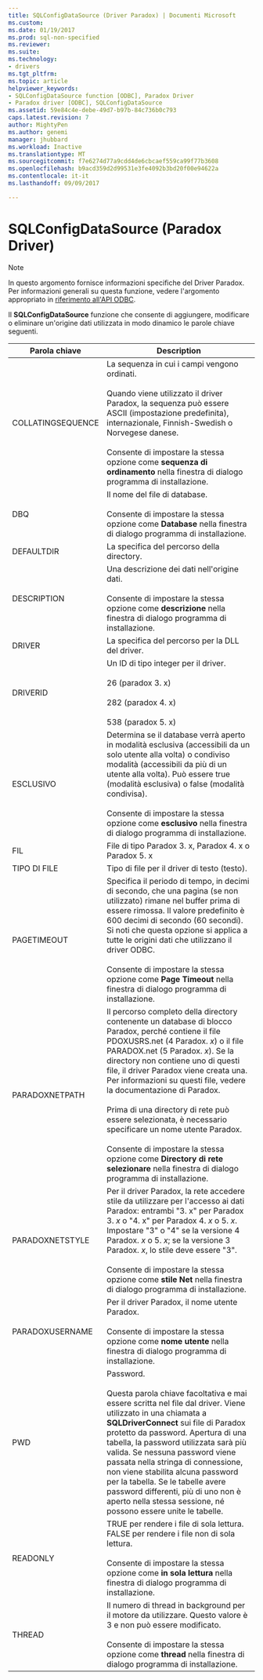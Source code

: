 ```yaml
---
title: SQLConfigDataSource (Driver Paradox) | Documenti Microsoft
ms.custom: 
ms.date: 01/19/2017
ms.prod: sql-non-specified
ms.reviewer: 
ms.suite: 
ms.technology:
- drivers
ms.tgt_pltfrm: 
ms.topic: article
helpviewer_keywords:
- SQLConfigDataSource function [ODBC], Paradox Driver
- Paradox driver [ODBC], SQLConfigDataSource
ms.assetid: 59e84c4e-debe-49d7-b97b-84c736b0c793
caps.latest.revision: 7
author: MightyPen
ms.author: genemi
manager: jhubbard
ms.workload: Inactive
ms.translationtype: MT
ms.sourcegitcommit: f7e6274d77a9cdd4de6cbcaef559ca99f77b3608
ms.openlocfilehash: b9acd359d2d99531e3fe4092b3bd20f00e94622a
ms.contentlocale: it-it
ms.lasthandoff: 09/09/2017

---
```

# <a name="sqlconfigdatasource-paradox-driver"></a>SQLConfigDataSource (Paradox Driver)
> [!NOTE]  
>  In questo argomento fornisce informazioni specifiche del Driver Paradox. Per informazioni generali su questa funzione, vedere l'argomento appropriato in [riferimento all'API ODBC](../../odbc/reference/syntax/odbc-api-reference.md).  
  
 Il **SQLConfigDataSource** funzione che consente di aggiungere, modificare o eliminare un'origine dati utilizzata in modo dinamico le parole chiave seguenti.  
  
|Parola chiave|Description|  
|-------------|-----------------|  
|COLLATINGSEQUENCE|La sequenza in cui i campi vengono ordinati.<br /><br /> Quando viene utilizzato il driver Paradox, la sequenza può essere ASCII (impostazione predefinita), internazionale, Finnish-Swedish o Norvegese danese.<br /><br /> Consente di impostare la stessa opzione come **sequenza di ordinamento** nella finestra di dialogo programma di installazione.|  
|DBQ|Il nome del file di database.<br /><br /> Consente di impostare la stessa opzione come **Database** nella finestra di dialogo programma di installazione.|  
|DEFAULTDIR|La specifica del percorso della directory.|  
|DESCRIPTION|Una descrizione dei dati nell'origine dati.<br /><br /> Consente di impostare la stessa opzione come **descrizione** nella finestra di dialogo programma di installazione.|  
|DRIVER|La specifica del percorso per la DLL del driver.|  
|DRIVERID|Un ID di tipo integer per il driver.<br /><br /> 26 (paradox 3. x)<br /><br /> 282 (paradox 4. x)<br /><br /> 538 (paradox 5. x)|  
|ESCLUSIVO|Determina se il database verrà aperto in modalità esclusiva (accessibili da un solo utente alla volta) o condiviso modalità (accessibili da più di un utente alla volta). Può essere true (modalità esclusiva) o false (modalità condivisa).<br /><br /> Consente di impostare la stessa opzione come **esclusivo** nella finestra di dialogo programma di installazione.|  
|FIL|File di tipo Paradox 3. x, Paradox 4. x o Paradox 5. x|  
|TIPO DI FILE|Tipo di file per il driver di testo (testo).|  
|PAGETIMEOUT|Specifica il periodo di tempo, in decimi di secondo, che una pagina (se non utilizzato) rimane nel buffer prima di essere rimossa. Il valore predefinito è 600 decimi di secondo (60 secondi). Si noti che questa opzione si applica a tutte le origini dati che utilizzano il driver ODBC.<br /><br /> Consente di impostare la stessa opzione come **Page Timeout** nella finestra di dialogo programma di installazione.|  
|PARADOXNETPATH|Il percorso completo della directory contenente un database di blocco Paradox, perché contiene il file PDOXUSRS.net (4 Paradox. *x*) o il file PARADOX.net (5 Paradox. *x*). Se la directory non contiene uno di questi file, il driver Paradox viene creata una. Per informazioni su questi file, vedere la documentazione di Paradox.<br /><br /> Prima di una directory di rete può essere selezionata, è necessario specificare un nome utente Paradox.<br /><br /> Consente di impostare la stessa opzione come **Directory di rete selezionare** nella finestra di dialogo programma di installazione.|  
|PARADOXNETSTYLE|Per il driver Paradox, la rete accedere stile da utilizzare per l'accesso ai dati Paradox: entrambi "3. x" per Paradox 3. *x* o "4. x" per Paradox 4. *x* o 5. *x*. Impostare "3" o "4" se la versione 4 Paradox. *x* o 5. *x*; se la versione 3 Paradox. *x*, lo stile deve essere "3".<br /><br /> Consente di impostare la stessa opzione come **stile Net** nella finestra di dialogo programma di installazione.|  
|PARADOXUSERNAME|Per il driver Paradox, il nome utente Paradox.<br /><br /> Consente di impostare la stessa opzione come **nome utente** nella finestra di dialogo programma di installazione.|  
|PWD|Password.<br /><br /> Questa parola chiave facoltativa e mai essere scritta nel file dal driver. Viene utilizzato in una chiamata a **SQLDriverConnect** sui file di Paradox protetto da password. Apertura di una tabella, la password utilizzata sarà più valida. Se nessuna password viene passata nella stringa di connessione, non viene stabilita alcuna password per la tabella. Se le tabelle avere password differenti, più di uno non è aperto nella stessa sessione, né possono essere unite le tabelle.|  
|READONLY|TRUE per rendere i file di sola lettura. FALSE per rendere i file non di sola lettura.<br /><br /> Consente di impostare la stessa opzione come **in sola lettura** nella finestra di dialogo programma di installazione.|  
|THREAD|Il numero di thread in background per il motore da utilizzare. Questo valore è 3 e non può essere modificato.<br /><br /> Consente di impostare la stessa opzione come **thread** nella finestra di dialogo programma di installazione.|

